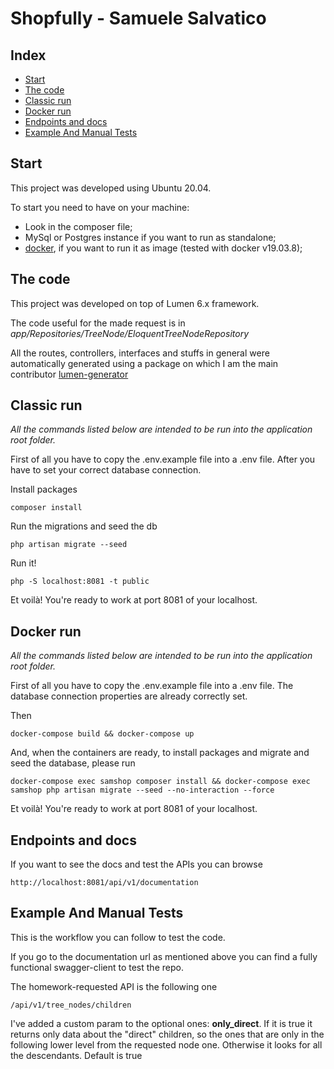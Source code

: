 # Shopfully - Samuele Salvatico

## Index

- [Start](#start)
- [The code](#the-code)
- [Classic run](#classic-run)
- [Docker run](#docker-run)
- [Endpoints and docs](#endpoints-and-docs)
- [Example And Manual Tests](#example-and-manual-tests)

## Start

This project was developed using Ubuntu 20.04.

To start you need to have on your machine:

- Look in the composer file;
- MySql or Postgres instance if you want to run as standalone;
- [docker](https://docker.com), if you want to run it as image (tested with docker v19.03.8);

## The code

This project was developed on top of Lumen 6.x framework.

The code useful for the made request is in *app/Repositories/TreeNode/EloquentTreeNodeRepository*

All the routes, controllers, interfaces and stuffs in general were automatically generated using a package on which I am the main contributor [lumen-generator](https://github.com/cwssrl/eloquent-lumen-generator) 

## Classic run

*All the commands listed below are intended to be run into the application root folder.*

First of all you have to copy the .env.example file into a .env file.
After you have to set your correct database connection.

Install packages
```
composer install
```

Run the migrations and seed the db
```
php artisan migrate --seed
```

Run it!
```
php -S localhost:8081 -t public
```

Et voilà! You're ready to work at port 8081 of your localhost.

## Docker run

*All the commands listed below are intended to be run into the application root folder.*

First of all you have to copy the .env.example file into a .env file.
The database connection properties are already correctly set.

Then
```
docker-compose build && docker-compose up
```

And, when the containers are ready, to install packages and migrate and seed the database, please run
```
docker-compose exec samshop composer install && docker-compose exec samshop php artisan migrate --seed --no-interaction --force
```

Et voilà! You're ready to work at port 8081 of your localhost.

## Endpoints and docs

If you want to see the docs and test the APIs you can browse

```
http://localhost:8081/api/v1/documentation
```

## Example And Manual Tests

This is the workflow you can follow to test the code.

If you go to the documentation url as mentioned above you can find a fully functional swagger-client to test the repo.

The homework-requested API is the following one
```
/api/v1/tree_nodes/children
```

I've added a custom param to the optional ones: **only_direct**. If it is true it returns only data about the "direct" children, so the ones that are only in the following lower level from the requested node one. Otherwise it looks for all the descendants. Default is true
